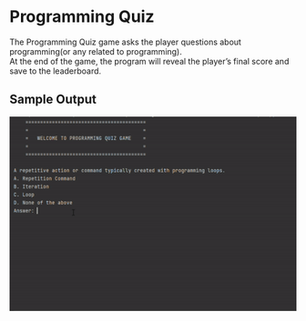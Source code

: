 # Programming Quiz

<p>The Programming Quiz game asks the player questions about programming(or any related to programming). <br>At the end of the game, the program will reveal the player’s final score and save to the leaderboard.</p>

## Sample Output 
<p align="center">
  <img src="https://github.com/christine-lehmann/Python-Mini-Projects/blob/main/images/quiz.gif?raw=true">
</p>

